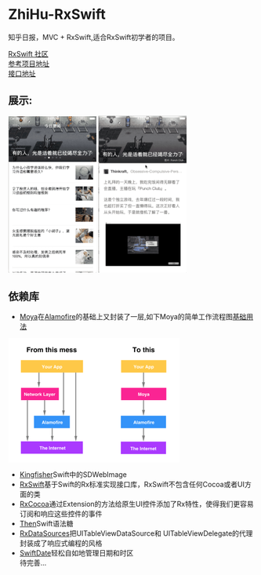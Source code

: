 # ZhiHu-RxSwift
知乎日报，MVC + RxSwift,适合RxSwift初学者的项目。  
 
[RxSwift 社区](https://github.com/RxSwiftCommunity?language=swift&page=2&q=&type=&utf8=%E2%9C%93)  
[参考项目地址](https://github.com/kLike/ZhiHu-RxSwift)   
[接口地址](./resources/知乎日报部分api.html)
## 展示: 
<img src="./resources/menuShow.gif" width="180" hegiht="280" align=left/>
<img src="./resources/newsChange.gif" width="180" hegiht="280" align=center/>
 
## 依赖库
- [Moya](https://github.com/Moya/Moya)在[Alamofire](https://github.com/Alamofire/Alamofire)的基础上又封装了一层,如下Moya的简单工作流程图[基础用法](http://www.cocoachina.com/ios/20180307/22493.html)
<img src="./resources/moya.png" width="350" hegiht="250.35" align=center />  

- [Kingfisher](https://github.com/onevcat/Kingfisher)Swift中的SDWebImage  
- [RxSwift](https://github.com/ReactiveX/RxSwift)基于Swift的Rx标准实现接口库，RxSwift不包含任何Cocoa或者UI方面的类    
- [RxCocoa](https://github.com/ReactiveX/RxSwift)通过Extension的方法给原生UI控件添加了Rx特性，使得我们更容易订阅和响应这些控件的事件  
- [Then](https://github.com/devxoul/Then)Swift语法糖  
- [RxDataSources](https://github.com/RxSwiftCommunity/RxDataSources)把UITableViewDataSource和  UITableViewDelegate的代理封装成了响应式编程的风格  
- [SwiftDate](https://github.com/malcommac/SwiftDate)轻松自如地管理日期和时区    
待完善...  